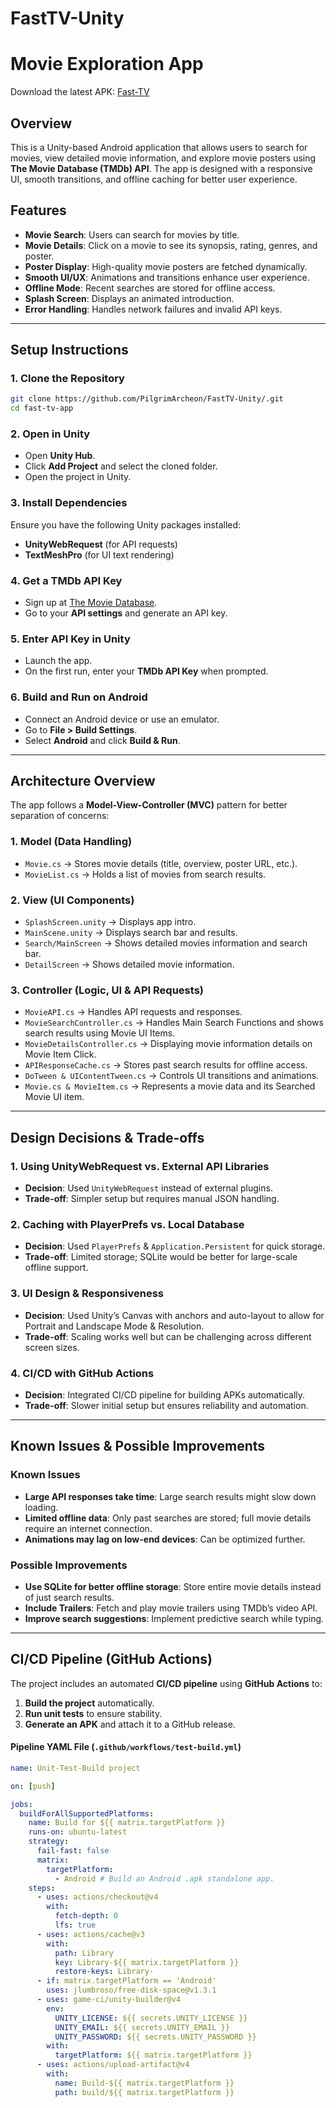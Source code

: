 # FastTV-Unity

# Movie Exploration App

Download the latest APK: [Fast-TV](https://github.com/PilgrimArcheon/FastTV-Unity/FastTV-Android.apk)

## Overview
This is a Unity-based Android application that allows users to search for movies, view detailed movie information, and explore movie posters using **The Movie Database (TMDb) API**. The app is designed with a responsive UI, smooth transitions, and offline caching for better user experience.

## Features
- **Movie Search**: Users can search for movies by title.
- **Movie Details**: Click on a movie to see its synopsis, rating, genres, and poster.
- **Poster Display**: High-quality movie posters are fetched dynamically.
- **Smooth UI/UX**: Animations and transitions enhance user experience.
- **Offline Mode**: Recent searches are stored for offline access.
- **Splash Screen**: Displays an animated introduction.
- **Error Handling**: Handles network failures and invalid API keys.

---

## Setup Instructions

### 1. Clone the Repository
```sh
git clone https://github.com/PilgrimArcheon/FastTV-Unity/.git
cd fast-tv-app
```

### 2. Open in Unity
- Open **Unity Hub**.
- Click **Add Project** and select the cloned folder.
- Open the project in Unity.

### 3. Install Dependencies
Ensure you have the following Unity packages installed:
- **UnityWebRequest** (for API requests)
- **TextMeshPro** (for UI text rendering)

### 4. Get a TMDb API Key
- Sign up at [The Movie Database](https://www.themoviedb.org/).
- Go to your **API settings** and generate an API key.

### 5. Enter API Key in Unity
- Launch the app.
- On the first run, enter your **TMDb API Key** when prompted.

### 6. Build and Run on Android
- Connect an Android device or use an emulator.
- Go to **File > Build Settings**.
- Select **Android** and click **Build & Run**.

---

## Architecture Overview

The app follows a **Model-View-Controller (MVC)** pattern for better separation of concerns:

### **1. Model (Data Handling)**
- `Movie.cs` → Stores movie details (title, overview, poster URL, etc.).
- `MovieList.cs` → Holds a list of movies from search results.

### **2. View (UI Components)**
- `SplashScreen.unity` → Displays app intro.
- `MainScene.unity` → Displays search bar and results.
- `Search/MainScreen` → Shows detailed movies information and search bar.
- `DetailScreen` → Shows detailed movie information.
  
### **3. Controller (Logic, UI & API Requests)**
- `MovieAPI.cs` → Handles API requests and responses.
- `MovieSearchController.cs` → Handles Main Search Functions and shows search results using Movie UI Items.
- `MovieDetailsController.cs` → Displaying movie information details on Movie Item Click.
- `APIResponseCache.cs` → Stores past search results for offline access.
- `DoTween & UIContentTween.cs` → Controls UI transitions and animations.
- `Movie.cs & MovieItem.cs` → Represents a movie data and its Searched Movie UI item.

---

## Design Decisions & Trade-offs

### **1. Using UnityWebRequest vs. External API Libraries**
- **Decision**: Used `UnityWebRequest` instead of external plugins.
- **Trade-off**: Simpler setup but requires manual JSON handling.

### **2. Caching with PlayerPrefs vs. Local Database**
- **Decision**: Used `PlayerPrefs` & `Application.Persistent` for quick storage.
- **Trade-off**: Limited storage; SQLite would be better for large-scale offline support.

### **3. UI Design & Responsiveness**
- **Decision**: Used Unity’s Canvas with anchors and auto-layout to allow for Portrait and Landscape Mode & Resolution.
- **Trade-off**: Scaling works well but can be challenging across different screen sizes.

### **4. CI/CD with GitHub Actions**
- **Decision**: Integrated CI/CD pipeline for building APKs automatically.
- **Trade-off**: Slower initial setup but ensures reliability and automation.

---

## Known Issues & Possible Improvements

### **Known Issues**
- **Large API responses take time**: Large search results might slow down loading.
- **Limited offline data**: Only past searches are stored; full movie details require an internet connection.
- **Animations may lag on low-end devices**: Can be optimized further.

### **Possible Improvements**
- **Use SQLite for better offline storage**: Store entire movie details instead of just search results.
- **Include Trailers**: Fetch and play movie trailers using TMDb’s video API.
- **Improve search suggestions**: Implement predictive search while typing.

---

## CI/CD Pipeline (GitHub Actions)
The project includes an automated **CI/CD pipeline** using **GitHub Actions** to:
1. **Build the project** automatically.
2. **Run unit tests** to ensure stability.
3. **Generate an APK** and attach it to a GitHub release.

#### **Pipeline YAML File (`.github/workflows/test-build.yml`)**
```yaml
name: Unit-Test-Build project

on: [push]

jobs:
  buildForAllSupportedPlatforms:
    name: Build for ${{ matrix.targetPlatform }}
    runs-on: ubuntu-latest
    strategy:
      fail-fast: false
      matrix:
        targetPlatform:
          - Android # Build an Android .apk standalone app.
    steps:
      - uses: actions/checkout@v4
        with:
          fetch-depth: 0
          lfs: true
      - uses: actions/cache@v3
        with:
          path: Library
          key: Library-${{ matrix.targetPlatform }}
          restore-keys: Library-
      - if: matrix.targetPlatform == 'Android'
        uses: jlumbroso/free-disk-space@v1.3.1
      - uses: game-ci/unity-builder@v4
        env:
          UNITY_LICENSE: ${{ secrets.UNITY_LICENSE }}
          UNITY_EMAIL: ${{ secrets.UNITY_EMAIL }}
          UNITY_PASSWORD: ${{ secrets.UNITY_PASSWORD }}
        with:
          targetPlatform: ${{ matrix.targetPlatform }}
      - uses: actions/upload-artifact@v4
        with:
          name: Build-${{ matrix.targetPlatform }}
          path: build/${{ matrix.targetPlatform }}
```
